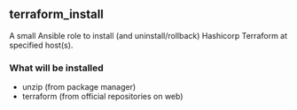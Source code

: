 ## terraform_install

A small Ansible role to install (and uninstall/rollback) Hashicorp Terraform at specified host(s).

### What will be installed
- unzip (from package manager)
- terraform (from official repositories on web)